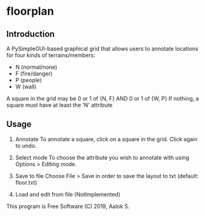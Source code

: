# floorplan

Introduction
---
A PySimpleGUI-based graphical grid that allows users to annotate locations for
four kinds of terrains/members:
  - N (normal/none)
  - F (fire/danger)
  - P (people)
  - W (wall)

A square in the grid may be 
    0 or 1 of {N, F}
  AND 
    0 or 1 of {W, P}
If nothing, a square must have at least the 'N' attribute


Usage
---
1. Annotate
To annotate a square, click on a square in the grid. Click again to undo.

2. Select mode
To choose the attribute you wish to annotate with using Options > Editing mode.

3. Save to file
Choose File > Save in order to save the layout to txt (default: floor.txt)

4. Load and edit from file
(NotImplemented)

This program is Free Software
(C) 2019, Aalok S.



